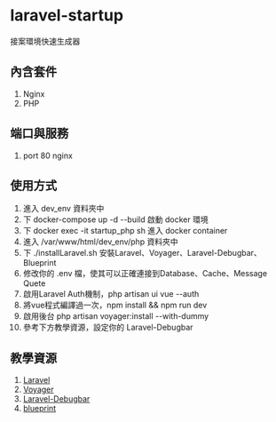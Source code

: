 # laravel-startup
接案環境快速生成器

## 內含套件
1. Nginx
2. PHP

## 端口與服務
1. port 80 nginx

## 使用方式
1. 進入 dev_env 資料夾中
2. 下 docker-compose up -d --build 啟動 docker 環境
3. 下 docker exec -it startup_php sh 進入 docker container
4. 進入 /var/www/html/dev_env/php 資料夾中
5. 下 ./installLaravel.sh 安裝Laravel、Voyager、Laravel-Debugbar、Blueprint
6. 修改你的 .env 檔，使其可以正確連接到Database、Cache、Message Quete
7. 啟用Laravel Auth機制，php artisan ui vue --auth
8. 將vue程式編譯過一次，npm install && npm run dev
9. 啟用後台 php artisan voyager:install --with-dummy
10. 參考下方教學資源，設定你的 Laravel-Debugbar

## 教學資源
1. [Laravel](https://laravel.com/docs/master)
2. [Voyager](https://voyager.readme.io/docs)
3. [Laravel-Debugbar](https://github.com/barryvdh/laravel-debugbar)
4. [blueprint](https://github.com/laravel-shift/blueprint)